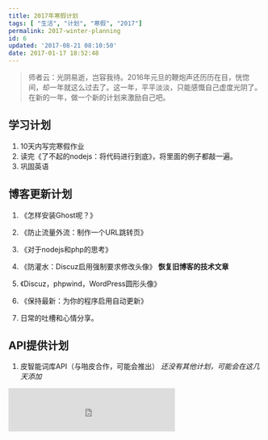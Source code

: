 ```yaml
---
title: 2017年寒假计划
tags: [ "生活", "计划", "寒假", "2017"]
permalink: 2017-winter-planning
id: 6
updated: '2017-08-21 08:10:50'
date: 2017-01-17 18:52:48
---
```


>师者云：光阴易逝，岂容我待。2016年元旦的鞭炮声还历历在目，恍惚间，却一年就这么过去了。这一年，平平淡淡，只能感慨自己虚度光阴了。在新的一年，做一个新的计划来激励自己吧。

## 学习计划
1. 10天内写完寒假作业 
2. 读完《了不起的nodejs：将代码进行到底》，将里面的例子都敲一遍。 
3. 巩固英语  

## 博客更新计划
1. 《怎样安装Ghost呢？》 
2. 《防止流量外流：制作一个URL跳转页》 
3. 《对于nodejs和php的思考》 
4. 《防灌水：Discuz启用强制要求修改头像》 
**恢复旧博客的技术文章**  

5. 《Discuz，phpwind，WordPress圆形头像》 
6. 《保持最新：为你的程序启用自动更新》 
7. 日常的吐槽和心情分享。

## API提供计划
1. 皮智能词库API（与啪皮合作，可能会推出） 
*还没有其他计划，可能会在这几天添加* 

<iframe frameborder="no" border="0" marginwidth="0" marginheight="0" width="330" height="86" src="https://cdn.a632079.me/163cplayer.html?playlist=454129387"></iframe>  
